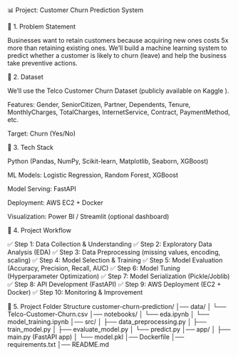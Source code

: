 📊 Project: Customer Churn Prediction System 


🔹 1. Problem Statement

Businesses want to retain customers because acquiring new ones costs 5x more than retaining existing ones.
We’ll build a machine learning system to predict whether a customer is likely to churn (leave) and help the business take preventive actions.

🔹 2. Dataset

We’ll use the Telco Customer Churn Dataset (publicly available on Kaggle
).

Features: Gender, SeniorCitizen, Partner, Dependents, Tenure, MonthlyCharges, TotalCharges, InternetService, Contract, PaymentMethod, etc.

Target: Churn (Yes/No)

🔹 3. Tech Stack

Python (Pandas, NumPy, Scikit-learn, Matplotlib, Seaborn, XGBoost)

ML Models: Logistic Regression, Random Forest, XGBoost

Model Serving: FastAPI

Deployment: AWS EC2 + Docker

Visualization: Power BI / Streamlit (optional dashboard)

🔹 4. Project Workflow

✅ Step 1: Data Collection & Understanding
✅ Step 2: Exploratory Data Analysis (EDA)
✅ Step 3: Data Preprocessing (missing values, encoding, scaling)
✅ Step 4: Model Selection & Training
✅ Step 5: Model Evaluation (Accuracy, Precision, Recall, AUC)
✅ Step 6: Model Tuning (Hyperparameter Optimization)
✅ Step 7: Model Serialization (Pickle/Joblib)
✅ Step 8: API Development (FastAPI)
✅ Step 9: AWS Deployment (EC2 + Docker)
✅ Step 10: Monitoring & Improvement

🔹 5. Project Folder Structure
customer-churn-prediction/
│── data/
│   └── Telco-Customer-Churn.csv
│── notebooks/
│   └── eda.ipynb
│   └── model_training.ipynb
│── src/
│   ├── data_preprocessing.py
│   ├── train_model.py
│   ├── evaluate_model.py
│   └── predict.py
│── app/
│   ├── main.py  (FastAPI app)
│   └── model.pkl
│── Dockerfile
│── requirements.txt
│── README.md
